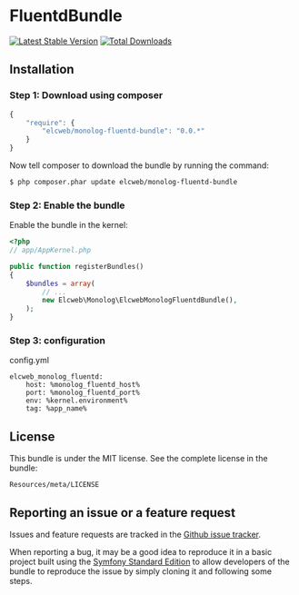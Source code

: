 FluentdBundle
===================

[![Latest Stable Version](https://poser.pugx.org/elcweb/monolog-fluentd-bundle/v/stable.png)](https://packagist.org/packages/elcweb/monolog-fluentd-bundle)
[![Total Downloads](https://poser.pugx.org/elcweb/monolog-fluentd-bundle/downloads.png)](https://packagist.org/packages/elcweb/monolog-fluentd-bundle)

Installation
------------

### Step 1: Download using composer

```js
{
    "require": {
        "elcweb/monolog-fluentd-bundle": "0.0.*"
    }
}
```

Now tell composer to download the bundle by running the command:

``` bash
$ php composer.phar update elcweb/monolog-fluentd-bundle
```

### Step 2: Enable the bundle

Enable the bundle in the kernel:

``` php
<?php
// app/AppKernel.php

public function registerBundles()
{
    $bundles = array(
        // ...
        new Elcweb\Monolog\ElcwebMonologFluentdBundle(),
    );
}
```

### Step 3: configuration

config.yml

    elcweb_monolog_fluentd:
        host: %monolog_fluentd_host%
        port: %monolog_fluentd_port%
        env: %kernel.environment%
        tag: %app_name%

License
-------

This bundle is under the MIT license. See the complete license in the bundle:

    Resources/meta/LICENSE

Reporting an issue or a feature request
---------------------------------------

Issues and feature requests are tracked in the [Github issue tracker](https://github.com/elcweb/monolog-fluentd-bundle/issues).

When reporting a bug, it may be a good idea to reproduce it in a basic project
built using the [Symfony Standard Edition](https://github.com/symfony/symfony-standard)
to allow developers of the bundle to reproduce the issue by simply cloning it
and following some steps.
